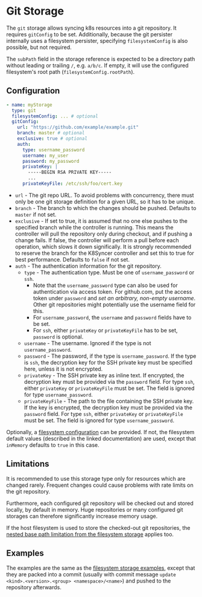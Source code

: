 # Git Storage

The `git` storage allows syncing k8s resources into a git repository. It requires `gitConfig` to be set. Additionally, because the git persister internally uses a filesystem persister, specifying `filesystemConfig` is also possible, but not required.

The `subPath` field in the storage reference is expected to be a directory path without leading or trailing `/`, e.g. `a/b/c`. If empty, it will use the configured filesystem's root path (`filesystemConfig.rootPath`).

## Configuration

```yaml
- name: myStorage
  type: git
  filesystemConfig: ... # optional
  gitConfig:
    url: "https://github.com/example/example.git"
    branch: master # optional
    exclusive: true # optional
    auth:
      type: username_password
      username: my_user
      password: my_password
      privateKey: |
        -----BEGIN RSA PRIVATE KEY-----
        ...
      privateKeyFile: /etc/ssh/foo/cert.key
```

- `url` - The git repo URL. To avoid problems with concurrency, there must only be one git storage definition for a given URL, so it has to be unique.
- `branch` - The branch to which the changes should be pushed. Defaults to `master` if not set.
- `exclusive` - If set to true, it is assumed that no one else pushes to the specified branch while the controller is running. This means the controller will pull the repository only during checkout, and if pushing a change fails. If false, the controller will perform a pull before each operation, which slows it down significally. It is strongly recommended to reserve the branch for the K8Syncer controller and set this to true for best performance. Defaults to `false` if not set.
- `auth` - The authentication information for the git repository.
  - `type` - The authentication type. Must be one of `username_password` or `ssh`.
    - Note that the `username_password` type can also be used for authentication via access token. For github.com, put the access token under `password` and _set an arbitrary, non-empty username_. Other git repositories might potentially use the username field for this.
    - For `username_password`, the `username` and `password` fields have to be set.
    - For `ssh`, either `privateKey` or `privateKeyFile` has to be set, `password` is optional.
  - `username` - The username. Ignored if the type is not `username_password`.
  - `password` - The password, if the type is `username_password`. If the type is `ssh`, the decryption key for the SSH private key must be specified here, unless it is not encrypted.
  - `privateKey` - The SSH private key as inline text. If encrypted, the decryption key must be provided via the `password` field. For type `ssh`, either `privateKey` or `privateKeyFile` must be set. The field is ignored for type `username_password`.
  - `privateKeyFile` - The path to the file containing the SSH private key. If the key is encrypted, the decryption key must be provided via the `password` field. For type `ssh`, either `privateKey` or `privateKeyFile` must be set. The field is ignored for type `username_password`.

Optionally, a [filesystem configuration](filesystem.md) can be provided. If not, the filesystem default values (described in the linked documentation) are used, except that `inMemory` defaults to `true` in this case.


## Limitations

It is recommended to use this storage type only for resources which are changed rarely. Frequent changes could cause problems with rate limits on the git repository.

Furthermore, each configured git repository will be checked out and stored locally, by default in memory. Huge repositories or many configured git storages can therefore significantly increase memory usage.

If the host filesystem is used to store the checked-out git repositories, the [nested base path limitation from the filesystem storage](filesystem.md#limitations) applies too.


## Examples

The examples are the same as the [filesystem storage examples](filesystem.md#examples), except that they are packed into a commit (usually with commit message `update <kind>.<version>.<group> <namespace>/<name>`) and pushed to the repository afterwards.
